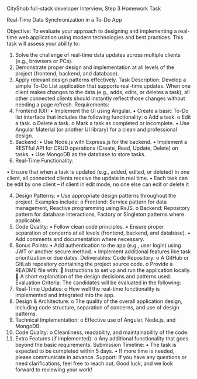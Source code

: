 CityShob full-stack developer Interview, Step 3
Homework Task

Real-Time Data Synchronization in a To-Do App

Objective:
To evaluate your approach to designing and implementing a real-time web application using modern technologies and best practices. This task will assess your ability to:
1.	Solve the challenge of real-time data updates across multiple clients (e.g., browsers or PCs).
2.	Demonstrate proper design and implementation at all levels of the project (frontend, backend, and database).
3.	Apply relevant design patterns effectively.
Task Description:
Develop a simple To-Do List application that supports real-time updates. When one client makes changes to the data (e.g., adds, edits, or deletes a task), all other connected clients should instantly reflect those changes without needing a page refresh.
Requirements:
1.	Frontend (UI):
•	Implement the UI using Angular.
•	Create a basic To-Do list interface that includes the following functionality:
o	Add a task.
o	Edit a task.
o	Delete a task.
o	Mark a task as completed or incomplete.
•	Use Angular Material (or another UI library) for a clean and professional design.
2.	Backend:
•	Use Node.js with Express.js for the backend.
•	Implement a RESTful API for CRUD operations (Create, Read, Update, Delete) on tasks.
•	Use MongoDB as the database to store tasks.
3.	Real-Time Functionality:

•	Ensure that when a task is updated (e.g., added, edited, or deleted) in one client, all connected clients receive the update in real time.
•	Each task can be edit by one client – if client in edit mode, no one else can edit or delete it


4.	Design Patterns:
•	Use appropriate design patterns throughout the project. Examples include:
o	Frontend: Service pattern for data management, Reactive programming using RxJS.
o	Backend: Repository pattern for database interactions, Factory or Singleton patterns where applicable.
5.	Code Quality:
•	Follow clean code principles.
•	Ensure proper separation of concerns at all levels (frontend, backend, and database).
•	Add comments and documentation where necessary.
6.	Bonus Points:
•	Add authentication to the app (e.g., user login) using JWT or another secure method.
•	Implement additional features like task prioritization or due dates.
Deliverables:
Code Repository:
o	A GitHub or GitLab repository containing the project source code.
o	Provide a README file with:
	Instructions to set up and run the application locally.
	A short explanation of the design decisions and patterns used.
Evaluation Criteria:
The candidates will be evaluated in the following:
1.	Real-Time Updates:
o	How well the real-time functionality is implemented and integrated into the app.
2.	Design & Architecture:
o	The quality of the overall application design, including code structure, separation of concerns, and use of design patterns.
3.	Technical Implementation:
o	Effective use of Angular, Node.js, and MongoDB.
4.	Code Quality:
o	Cleanliness, readability, and maintainability of the code.
5.	Extra Features (if implemented):
o	Any additional functionality that goes beyond the basic requirements.
Submission Timeline:
•	The task is expected to be completed within 5 days.
•	If more time is needed, please communicate in advance.
Support:
If you have any questions or need clarifications, feel free to reach out. Good luck, and we look forward to reviewing your work!
